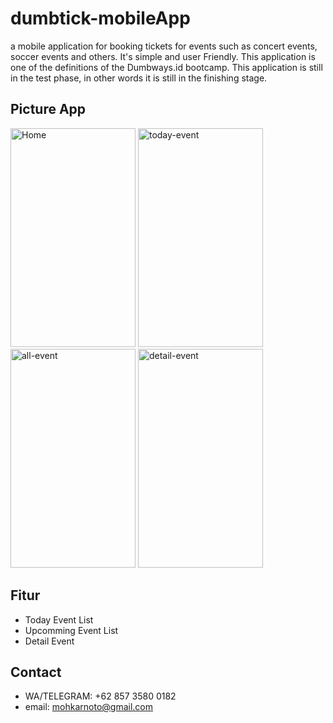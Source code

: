 # dumbtick-mobileApp
a mobile application for booking tickets for 
events such as concert events, soccer events and others. It's simple and user Friendly.
This application is one of the definitions of the Dumbways.id bootcamp. This application is still in the test phase, 
in other words it is still in the finishing stage.

## Picture App
<p float="center">
  <img src="https://user-images.githubusercontent.com/10962715/72587907-40185400-3929-11ea-9b49-75e87d584f03.png" width="200" height="350" alt="Home"/>
  <img src="https://user-images.githubusercontent.com/10962715/72587908-40185400-3929-11ea-93d3-cc3246f67920.png" width="200" height="350" alt="today-event"/>
  <img src="https://user-images.githubusercontent.com/10962715/72587909-40185400-3929-11ea-9342-e2a1e75bfbd8.png" width="200" height="350" alt="all-event"/>
  <img src="https://user-images.githubusercontent.com/10962715/72587910-40b0ea80-3929-11ea-89a2-aa8f1625a618.png" width="200" height="350" alt="detail-event"/>
</p>

## Fitur 
* Today Event List
* Upcomming Event List
* Detail Event

## Contact
* WA/TELEGRAM: +62 857 3580 0182
* email: mohkarnoto@gmail.com
